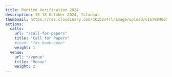 ```yaml
---
title: Runtime Verification 2024
description: 15-18 October 2024, Istanbul
thumbnail: https://res.cloudinary.com/dkib2v4rl/image/upload/v1679840859/kitten_blue_mosque_istanbul_large_fe118e20a7.jpg
actions:
  calls:
    url: "/call-for-papers"
    title: "Call for Papers"
    #icon: "fas book-open"
    weight: 1
  venue:
    url: "/venue"
    title: "Venue"
    weight: 2
---
```

